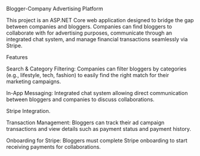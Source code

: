 Blogger-Company Advertising Platform

This project is an ASP.NET Core web application designed to bridge the gap between companies and bloggers. Companies can find bloggers to collaborate with for advertising purposes, communicate through an integrated chat system, and manage financial transactions seamlessly via Stripe.

Features

Search & Category Filtering: Companies can filter bloggers by categories (e.g., lifestyle, tech, fashion) to easily find the right match for their marketing campaigns.

In-App Messaging: Integrated chat system allowing direct communication between bloggers and companies to discuss collaborations.

Stripe Integration.

Transaction Management: Bloggers can track their ad campaign transactions and view details such as payment status and payment history.

Onboarding for Stripe: Bloggers must complete Stripe onboarding to start receiving payments for collaborations.

